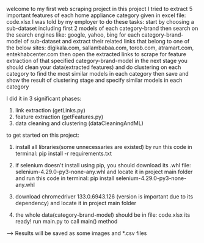 welcome to my first web scraping project
in this project I tried to extract 5 important features of each home appliance category
given in excel file: code.xlsx
I was told by my employer to do these tasks:
start by choosing a sub-dataset including first 2 models of each category-brand
then search on the search engines like: google, yahoo, bing for each category-brand-model of sub-dataset
and extract their related links that belong to one of the below sites:
digikala.com, sallambabaa.com, torob.com, atramart.com, entekhabcenter.com
then open the extracted links to scrape for feature extraction of that specified category-brand-model
in the next stage you should clean your data(extracted features) and
do clustering on each category to find the most similar models in each category
then save and show the result of clustering stage and specify similar models in each category

I did it in 3 significant phases:

1. link extraction (getLinks.py)
2. feature extraction (getFeatures.py)
3. data cleaning and clustering (dataCleaningAndML)

to get started on this project:

1. install all libraries(some unnecessaries are existed) by run this code in terminal:
	pip install -r requirements.txt

2. if selenium doesn't install using pip, you should download its .whl file:
	selenium-4.29.0-py3-none-any.whl
   and locate it in project main folder and run this code in terminal:
	pip install selenium-4.29.0-py3-none-any.whl

3. download chromedriver 133.0.6943.126 (version is important due to its dependency)
   and locate it in project main folder

4. the whole data(category-brand-model) should be in file: code.xlsx
	its ready! run main.py to call main() method

--> Results will be saved as some images and *.csv files
